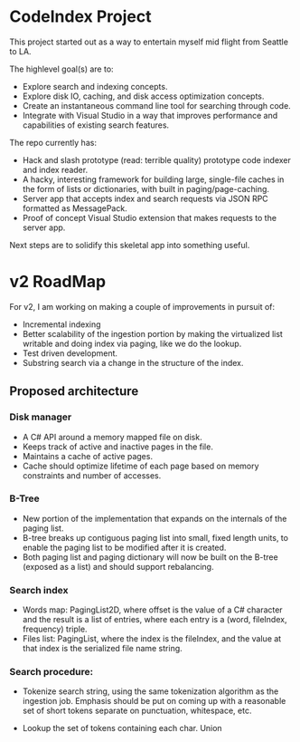 # CodeIndex Project

This project started out as a way to entertain myself mid flight from Seattle to LA.

The highlevel goal(s) are to:

- Explore search and indexing concepts.
- Explore disk IO, caching, and disk access optimization concepts.
- Create an instantaneous command line tool for searching through code.
- Integrate with Visual Studio in a way that improves performance and capabilities of existing search features.

The repo currently has:

- Hack and slash prototype (read: terrible quality) prototype code indexer and index reader.
- A hacky, interesting framework for building large, single-file caches in the form of lists or dictionaries, with built in paging/page-caching.
- Server app that accepts index and search requests via JSON RPC formatted as MessagePack.
- Proof of concept Visual Studio extension that makes requests to the server app.

Next steps are to solidify this skeletal app into something useful.

# v2 RoadMap

For v2, I am working on making a couple of improvements in pursuit of:

- Incremental indexing
- Better scalability of the ingestion portion by making the virtualized list writable and doing index via paging, like we do the lookup.
- Test driven development.
- Substring search via a change in the structure of the index.

## Proposed architecture

### Disk manager

- A C# API around a memory mapped file on disk.
- Keeps track of active and inactive pages in the file.
- Maintains a cache of active pages.
- Cache should optimize lifetime of each page based on memory constraints and number of accesses.

### B-Tree

- New portion of the implementation that expands on the internals of the paging list.
- B-tree breaks up contiguous paging list into small, fixed length units, to enable the paging list to be modified after it is created.
- Both paging list and paging dictionary will now be built on the B-tree (exposed as a list) and should support rebalancing.

### Search index

- Words map: PagingList2D<Entry>, where offset is the value of a C# character and the result is a list of entries, where each entry is a (word, fileIndex, frequency) triple.
- Files list: PagingList<VarChar>, where the index is the fileIndex, and the value at that index is the serialized file name string.

### Search procedure:

- Tokenize search string, using the same tokenization algorithm as the ingestion job. Emphasis should be put on coming up with a reasonable set of short tokens
  separate on punctuation, whitespace, etc.

- Lookup the set of tokens containing each char. Union